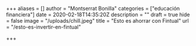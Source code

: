 +++
aliases = []
author = "Montserrat Bonilla"
categories = ["educación financiera"]
date = 2020-02-18T14:35:20Z
description = ""
draft = true
hide = false
image = "/uploads/chill.jpeg"
title = "Esto es ahorrar con Fintual"
url = "/esto-es-invertir-en-fintual"

+++
